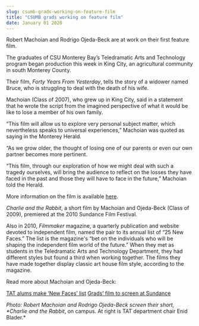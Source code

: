 ```yaml
---
slug: csumb-grads-working-on-feature-film
title: "CSUMB grads working on feature film"
date: January 01 2020
---
```


 
<p>
  Robert Machoian and Rodrigo Ojeda-Beck are at work on their first feature
  film.
</p>
<p>
  The graduates of CSU Monterey Bay’s Teledramatic Arts and Technology program
  began production this week in King City, an agricultural community in south
  Monterey County.
</p>
<p>
  Their film, <em>Forty Years From Yesterday</em>, tells the story of a widower
  named Bruce, who is struggling to deal with the death of his wife.
</p>
<p>
  Machoian (Class of 2007), who grew up in King City, said in a statement that
  he wrote the script from the imagined perspective of what it would be like to
  lose a member of his own family.
</p>
<p>
  “This film will allow us to explore very personal subject matter, which
  nevertheless speaks to universal experiences,” Machoian was quoted as saying
  in the Monterey Herald.
</p>
<p>
  “As we grow older, the thought of losing one of our parents or even our own
  partner becomes more pertinent.
</p>
<p>
  “This film, through our exploration of how we might deal with such a tragedy
  ourselves, will bring the audience to reflect on the losses they have faced in
  the past and those they will have to face in the future,” Machoian told the
  Herald.
</p>
<p>
  More information on the film is available
  <a href="www.433pictures.com">here</a>.
</p>
<p>
  <em>Charlie and the Rabbit</em>, a short film by Machoian and Ojeda-Beck
  (Class of 2009), premiered at the 2010 Sundance Film Festival.
</p>
<p>
  Also in 2010, <em>Filmmaker</em> magazine, a quarterly publication and website
  devoted to independent film, named the pair to its annual list of “25 New
  Faces.” The list is the magazine's “bet on the individuals who will be shaping
  the independent film world of the future.” When they met as students in the
  Teledramatic Arts and Technology Department, they had different styles but
  found a third when working together. The films they have made together display
  classic art house film style, according to the magazine.
</p>
<p>Read more about Machoian and Ojeda-Beck:</p>
<p>
  <a href="https://news.csumb.edu/news/2010/sep/22/tat-alums-make-new-faces-list"
    >TAT alums make ‘New Faces’ list</a
  >
  <a href="https://news.csumb.edu/news/csumb-grads-film-screen-sundance"
    >Grads’ film to screen at Sundance</a
  >
</p>
<p>
  <em
    >Photo: Robert Machoian and Rodrigo Ojeda-Beck screen their short, *Charlie
    and the Rabbit</em
  >, on campus. At right is TAT department chair Enid Blader.*
</p>
<p></p>
 
